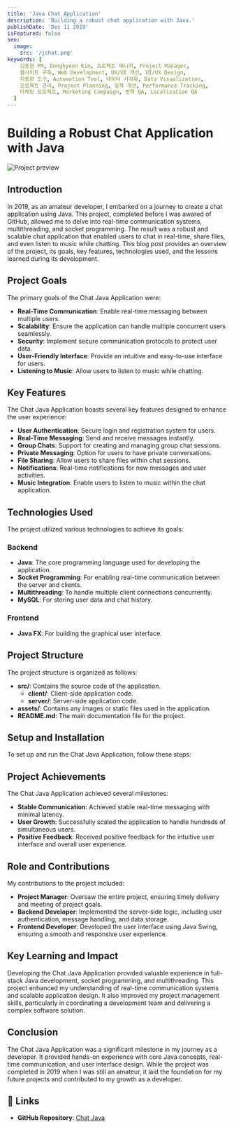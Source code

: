 ```yaml
---
title: 'Java Chat Application'
description: 'Building a robust chat application with Java.'
publishDate: 'Dec 11 2019'
isFeatured: false
seo:
  image:
    src: '/jchat.png'
keywords: [
    김동현 PM, Donghyeon Kim, 프로젝트 매니저, Project Manager,
    웹사이트 구축, Web Development, UX/UI 개선, UI/UX Design,
    자동화 도구, Automation Tool, 데이터 시각화, Data Visualization,
    프로젝트 관리, Project Planning, 실적 개선, Performance Tracking,
    마케팅 프로젝트, Marketing Campaign, 번역 QA, Localization QA
  ]
---
```

# Building a Robust Chat Application with Java

![Project preview](/jchat.png)

## Introduction

In 2019, as an amateur developer, I embarked on a journey to create a chat application using Java. This project, completed before I was awared of GitHub, allowed me to delve into real-time communication systems, multithreading, and socket programming. The result was a robust and scalable chat application that enabled users to chat in real-time, share files, and even listen to music while chatting. This blog post provides an overview of the project, its goals, key features, technologies used, and the lessons learned during its development.

## Project Goals

The primary goals of the Chat Java Application were:

- **Real-Time Communication**: Enable real-time messaging between multiple users.
- **Scalability**: Ensure the application can handle multiple concurrent users seamlessly.
- **Security**: Implement secure communication protocols to protect user data.
- **User-Friendly Interface**: Provide an intuitive and easy-to-use interface for users.
- **Listening to Music**: Allow users to listen to music while chatting.

## Key Features

The Chat Java Application boasts several key features designed to enhance the user experience:

- **User Authentication**: Secure login and registration system for users.
- **Real-Time Messaging**: Send and receive messages instantly.
- **Group Chats**: Support for creating and managing group chat sessions.
- **Private Messaging**: Option for users to have private conversations.
- **File Sharing**: Allow users to share files within chat sessions.
- **Notifications**: Real-time notifications for new messages and user activities.
- **Music Integration**: Enable users to listen to music within the chat application.

## Technologies Used

The project utilized various technologies to achieve its goals:

### Backend
- **Java**: The core programming language used for developing the application.
- **Socket Programming**: For enabling real-time communication between the server and clients.
- **Multithreading**: To handle multiple client connections concurrently.
- **MySQL**: For storing user data and chat history.

### Frontend
- **Java FX**: For building the graphical user interface.

## Project Structure

The project structure is organized as follows:

- **src/**: Contains the source code of the application.
    - **client/**: Client-side application code.
    - **server/**: Server-side application code.
- **assets/**: Contains any images or static files used in the application.
- **README.md**: The main documentation file for the project.

## Setup and Installation

To set up and run the Chat Java Application, follow these steps:

## Project Achievements

The Chat Java Application achieved several milestones:

- **Stable Communication**: Achieved stable real-time messaging with minimal latency.
- **User Growth**: Successfully scaled the application to handle hundreds of simultaneous users.
- **Positive Feedback**: Received positive feedback for the intuitive user interface and overall user experience.

## Role and Contributions

My contributions to the project included:

- **Project Manager**: Oversaw the entire project, ensuring timely delivery and meeting of project goals.
- **Backend Developer**: Implemented the server-side logic, including user authentication, message handling, and data storage.
- **Frontend Developer**: Developed the user interface using Java Swing, ensuring a smooth and responsive user experience.

## Key Learning and Impact

Developing the Chat Java Application provided valuable experience in full-stack Java development, socket programming, and multithreading. This project enhanced my understanding of real-time communication systems and scalable application design. It also improved my project management skills, particularly in coordinating a development team and delivering a complex software solution.

## Conclusion

The Chat Java Application was a significant milestone in my journey as a developer. It provided hands-on experience with core Java concepts, real-time communication, and user interface design. While the project was completed in 2019 when I was still an amateur, it laid the foundation for my future projects and contributed to my growth as a developer.

## 🔗 Links
- **GitHub Repository**: [Chat Java](https://github.com/freecoderer/chat_java)
